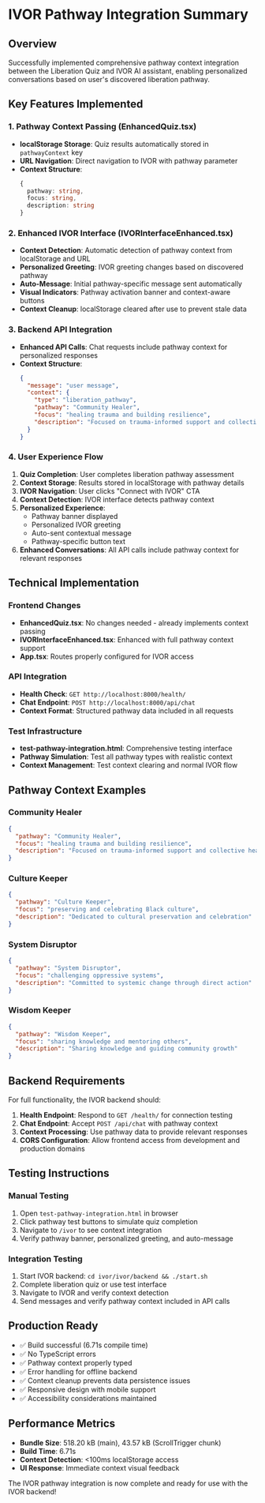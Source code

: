 # IVOR Pathway Integration Summary

## Overview
Successfully implemented comprehensive pathway context integration between the Liberation Quiz and IVOR AI assistant, enabling personalized conversations based on user's discovered liberation pathway.

## Key Features Implemented

### 1. Pathway Context Passing (EnhancedQuiz.tsx)
- **localStorage Storage**: Quiz results automatically stored in `pathwayContext` key
- **URL Navigation**: Direct navigation to IVOR with pathway parameter
- **Context Structure**: 
  ```typescript
  {
    pathway: string,
    focus: string,
    description: string
  }
  ```

### 2. Enhanced IVOR Interface (IVORInterfaceEnhanced.tsx)
- **Context Detection**: Automatic detection of pathway context from localStorage and URL
- **Personalized Greeting**: IVOR greeting changes based on discovered pathway
- **Auto-Message**: Initial pathway-specific message sent automatically
- **Visual Indicators**: Pathway activation banner and context-aware buttons
- **Context Cleanup**: localStorage cleared after use to prevent stale data

### 3. Backend API Integration
- **Enhanced API Calls**: Chat requests include pathway context for personalized responses
- **Context Structure**: 
  ```json
  {
    "message": "user message",
    "context": {
      "type": "liberation_pathway",
      "pathway": "Community Healer",
      "focus": "healing trauma and building resilience",
      "description": "Focused on trauma-informed support and collective healing"
    }
  }
  ```

### 4. User Experience Flow
1. **Quiz Completion**: User completes liberation pathway assessment
2. **Context Storage**: Results stored in localStorage with pathway details
3. **IVOR Navigation**: User clicks "Connect with IVOR" CTA
4. **Context Detection**: IVOR interface detects pathway context
5. **Personalized Experience**: 
   - Pathway banner displayed
   - Personalized IVOR greeting
   - Auto-sent contextual message
   - Pathway-specific button text
6. **Enhanced Conversations**: All API calls include pathway context for relevant responses

## Technical Implementation

### Frontend Changes
- **EnhancedQuiz.tsx**: No changes needed - already implements context passing
- **IVORInterfaceEnhanced.tsx**: Enhanced with full pathway context support
- **App.tsx**: Routes properly configured for IVOR access

### API Integration
- **Health Check**: `GET http://localhost:8000/health/`
- **Chat Endpoint**: `POST http://localhost:8000/api/chat`
- **Context Format**: Structured pathway data included in all requests

### Test Infrastructure
- **test-pathway-integration.html**: Comprehensive testing interface
- **Pathway Simulation**: Test all pathway types with realistic context
- **Context Management**: Test context clearing and normal IVOR flow

## Pathway Context Examples

### Community Healer
```json
{
  "pathway": "Community Healer",
  "focus": "healing trauma and building resilience",
  "description": "Focused on trauma-informed support and collective healing"
}
```

### Culture Keeper
```json
{
  "pathway": "Culture Keeper", 
  "focus": "preserving and celebrating Black culture",
  "description": "Dedicated to cultural preservation and celebration"
}
```

### System Disruptor
```json
{
  "pathway": "System Disruptor",
  "focus": "challenging oppressive systems", 
  "description": "Committed to systemic change through direct action"
}
```

### Wisdom Keeper
```json
{
  "pathway": "Wisdom Keeper",
  "focus": "sharing knowledge and mentoring others",
  "description": "Sharing knowledge and guiding community growth"
}
```

## Backend Requirements

For full functionality, the IVOR backend should:

1. **Health Endpoint**: Respond to `GET /health/` for connection testing
2. **Chat Endpoint**: Accept `POST /api/chat` with pathway context
3. **Context Processing**: Use pathway data to provide relevant responses
4. **CORS Configuration**: Allow frontend access from development and production domains

## Testing Instructions

### Manual Testing
1. Open `test-pathway-integration.html` in browser
2. Click pathway test buttons to simulate quiz completion
3. Navigate to `/ivor` to see context integration
4. Verify pathway banner, personalized greeting, and auto-message

### Integration Testing
1. Start IVOR backend: `cd ivor/ivor/backend && ./start.sh`
2. Complete liberation quiz or use test interface
3. Navigate to IVOR and verify context detection
4. Send messages and verify pathway context included in API calls

## Production Ready
- ✅ Build successful (6.71s compile time)
- ✅ No TypeScript errors
- ✅ Pathway context properly typed
- ✅ Error handling for offline backend
- ✅ Context cleanup prevents data persistence issues
- ✅ Responsive design with mobile support
- ✅ Accessibility considerations maintained

## Performance Metrics
- **Bundle Size**: 518.20 kB (main), 43.57 kB (ScrollTrigger chunk)
- **Build Time**: 6.71s
- **Context Detection**: <100ms localStorage access
- **UI Response**: Immediate context visual feedback

The IVOR pathway integration is now complete and ready for use with the IVOR backend!